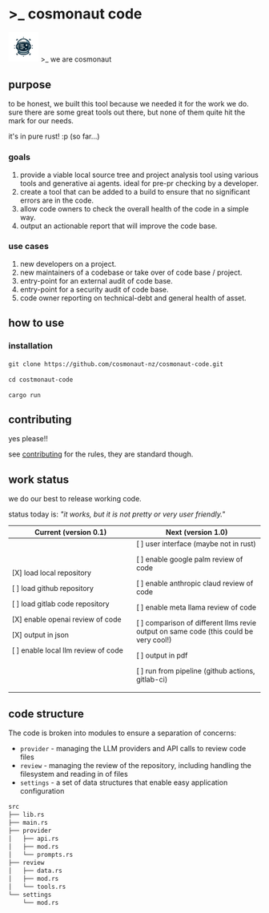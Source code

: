 # >_ cosmonaut code

<img src="assets/img/cosmonaut_logo_trans.png" width="12%" height="12%">
>_ we are cosmonaut

## purpose

to be honest, we built this tool because we needed it for the work we do. sure there are some great tools out there, but none of them quite hit the mark for our needs.

it's in pure rust! :p (so far...)

### goals

1. provide a viable local source tree and project analysis tool using various tools and generative ai agents. ideal for pre-pr checking by a developer.
2. create a tool that can be added to a build to ensure that no significant errors are in the code.
3. allow code owners to check the overall health of the code in a simple way.
4. output an actionable report that will improve the code base.

### use cases

1. new developers on a project.
2. new maintainers of a codebase or take over of code base / project.
3. entry-point for an external audit of code base.
4. entry-point for a security audit of code base.
5. code owner reporting on technical-debt and general health of asset.

## how to use

### installation

`git clone https://github.com/cosmonaut-nz/cosmonaut-code.git`

`cd costmonaut-code`

`cargo run`

## contributing

yes please!!

see [contributing](CONTRIBUTING.md) for the rules, they are standard though.

## work status

we do our best to release working code.

status today is: *"it works, but it is not pretty or very user friendly."*

<table>
  <thead>
    <tr>
      <th width="500px"> Current (version 0.1)</th>
      <th width="500px">Next (version 1.0)</th>
    </tr>
  </thead>
  <tbody>
  <tr width="600px">
<td>
[X] load local repository

[ ] load github repository

[ ] load gitlab code repository

[X] enable openai review of code

[X] output in json

[ ] enable local llm review of code
</td>
<td>
[ ] user interface (maybe not in rust)

[ ] enable google palm review of code

[ ] enable anthropic claud review of code

[ ] enable meta llama review of code

[ ] comparison of different llms revie output on same code (this could be very cool!)

[ ] output in pdf

[ ] run from pipeline (github actions, gitlab-ci)
</td>
</tr>

  </tbody>
</table>

## code structure

The code is broken into modules to ensure a separation of concerns:

- `provider` - managing the LLM providers and API calls to review code files
- `review` - managing the review of the repository, including handling the filesystem and reading in of files
- `settings` - a set of data structures that enable easy application configuration

```plaintext
src
├── lib.rs
├── main.rs
├── provider
│   ├── api.rs
│   ├── mod.rs
│   └── prompts.rs
├── review
│   ├── data.rs
│   ├── mod.rs
│   └── tools.rs
└── settings
    └── mod.rs
```
